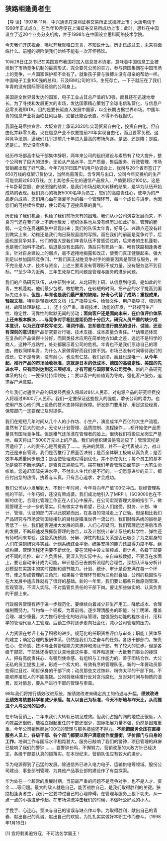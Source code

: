 
## 狭路相逢勇者生



【导  读】1997年 11月，中兴通讯在深圳证券交易所正式挂牌上市；大唐电信于1998年正式成立，在当年10月便在上海证券交易所成功上市；此时，思科在中国设立了近20个业务分支机构，并于1998年在中国设立思科网络技术学院。



今天我们开庆祝会，嘴张开我就哑口无言，不知说什么。历史已成过去，未来将面临什么。前程的艰险使我们始终不能有一次开怀畅饮。

10月26日江总书记在美国宣布我国将加入信息技术协定，意味着中国信息工业被推到了市场竞争机制的最高形式，完全要凭公司的实力，参与跨国集团在中国市场上的竞争，一点国家保护都不会有了。就象孩子要与狼搏斗没有母亲的帮助一样。中国电子工业100强的总和，只及IBM公司的1/5，生死存亡，一下子就压在了我们年青的没有国际管理经验的公司身上。

美国是全世界最发达的国家，电子工业占其总产值的1/3强，而且还在迅速地增长。为了寻找和发展更大的市场，发达国家精心策划了全球电信私营化，与信息产品零关税即ITA。目的是要长驱直入发展中国家，以企长期占据世界市场。中国年青的信息产业将面临狂风巨暴，幼苗还能否长直，不得不令我担忧。

我国在马尼拉宣言、大坂宣言上承诺2020年实现贸易自由化，投资自由化。但自由化并非零关税。现在信息产业不仅要提前20年实现自由化，而且要零关税。这种竞争法则，逼我们几乎提前几十年进入最高的市场角逐。是战、还是降；是胜、还是亡。历史没有侥幸。

经历市场部高中级干部集体辞职，两年来公司的组织建设与素质有了较大提升，整个公司有了巨大的进步。无论从产品水平、生产质量、售后服务、行政管理、市场营销都出现了好气象。今年7月31日国产机用户协调会上，我司与26个省市签订了650万线的框架订货协议，当然尚需落实。含专网与出口，公司今年交换机的生产可能会超过800万线。加上其他多元化的通信产品投入，产值要超过100亿。这是十年卧薪尝胆、奋发图强的结果，是我们市场战略大转移的结果，是华为队伍开始成熟的表现。我们真心的祝贺5000名华为员工，您们的高度责任心，使华为的产品走向成熟，您们用心血在浇灌华为的每一个管理环节、每一个成长与进步。也因您们的可持续性贡献，使公司有了迎接风暴的勇气。

历史给了我们机会，也给了我们前所未有的困难。我们从小公司演变发展而来，不良习气还在我们身上不断地散发；组织体系也从没有经历过如此扩张。管理的脆弱，一定会在高速膨胀中显现出来；我们的队伍太年青，好奇心、兴趣点还没有转到做实上来，幼稚还是我们向日葵般面庞的写照。而在我们的前面是竞争对手，后面也是竞争对手，他们的强大是我们年青队伍不曾感受过的，后来者的生机蓬勃，也是我们始料不及的。后退是没有出路的，落后只有死路一条。唯有狭路相逢勇者生，针对自身建设上的弱点，毫不遮掩地揭露和改正，使我们真正健康起来，强大到足以参加国际竞争[1]。**我们真正战胜竞争对手的重要因素是管理与服务，并不完全是人才、技术与资金，上述三要素没有管理形不成力量，没有服务达不到目标。**至少华为近两、三年生死存亡的问题是管理与服务的进步问题。

我们的产品研究队伍，从中研到中试、从北研到上研、从信息到电源，是如此的年青，生机蓬勃。他们最少包袱，敢想敢为，在较短的时间，把产品的水平提高到国际先进水平。**但是，年青也是我们最严重的缺陷，好奇心代替了成熟；重视成果，轻视文档**，特别是轻视状态文档（生产指导文件、检验文件、用户指导书、培训教材、故障处理路标……），还十分严重。重视技术、功能的开发，**轻视可生产性、稳定性、可靠性的默默无闻的劳动；**面向客户还是面向未来，在价值评价体系上还未根本解决……与竞争对手相比差距仍然十分巨大。**研究人员严重的缺少成本意识**，以为还在学校写论文，填词作画，忘却是在进行商品的设计、试验，还没有深刻的意识到**产品研究要对行销、技术支援、成本质量负责任。**幼稚还体现在复杂的产品做得十分好，而同类技术应用在简单地方如此之差，远远不是科学的商人，这种不成熟性，处处都展示着公司的危机。年青也不是我们原谅自己的理由，微软同样年青，为什么人家做得好而我们做不到。市场已没有时间等待我们的成长，它不是母亲，没有耐心，也没有仁慈。我们必须，而且也是唯一，**从今年起，推行产品的市场验收标准，这就是日本的低成本、德国的高稳定性、美国的先进水平，只有同时达到这三项标准，才有可能与国际著名公司竞争**。新的产品研究体系的特点：一要保持持续领先；二要以客户的价值观为导向，强化客户服务，追求客户满意度。

今年我们对通信产品的研发经费投入将超过8亿人民币，对电源产品的研究经费投入将超过8000万人民币。我们一定要保证这些投入的强度，增长公司的潜力。也使用户放心他们网上设备的技术支持得到保障。研发部门要用好、用足这些经费，保障部门一定要保证及时提供。

我们在短短几年时间从几个人的小作坊、小生产，演变成年产百亿的大生产流程。虽然有了巨大的进步，无论从计划管理、品质控制、流程操作……都开始使产品质量具有国际竞争性。但是稚气还荡漾在管理者的脸上。很快我们将搬进龙岗生产基地，每天将出厂5000万元以上的产品，我们的组织建设是否适应了；管理流程是否适应了；人的责任心是否提高了……。先进的武器，并不一定代表战斗力，战斗力还是来自管理。我们是否推行了质量否决制；是否全体职工极端认真负责；是否效率与质量同步前进；是否使管理流程得到优化，并不断在优化；每个员工的基本功是否在不断地演练，是否真正熟能生巧。摆在我们年青管理员面前是一大笔生命帐单，您追赶国际先进水平，不付出人生代价是不行的。一切愿意进步的员工，都应付出您的热情，执着与认真。只有苦心追求，才会成功。

我们公司从小发展到大，不到十年时间，今年将向年产值100亿冲击。财经管理系统的干部，十年巧妇，还没有熬成婆。我们成功地引入了MRPII，ISO9000也在不断的优化，合理化管理工作正在人们心中展开。在公司宏观管理大纲的指引下，微观管理正一步一步的落实。只有做实才有希望，已让人们接受，财务、计划、审计、管理、认证的部门并以此脱颖而出，在各自的领域走上了正轨。但是相比我们产品研究与市场营销国际接轨的目标是瞄准世界一流公司，我们财经系统的目标是否低了一些，我们能否迎接大发展的风暴，人们心存疑问。我们管理远远滞后市场的发展，不断超速发展撕裂管理的弥合，以及计划统计审计系统的科学性、弹性还有待时间来考验。这些系统预测、分解、弹性的相互关系是否已吸引了为之献身的人们在深刻研究与实践。计划系统综合平衡，统筹安排的能力还显得力度不够。组织构架、管理流程还需要不断优化。要在流程中设立监控点、审计点，各级干部要对不同的监控、审计点负责任，要深入到实际中去，亲自审核数据，不要浮在水面上，要让自动审计成为可能。审计是否已去剖析流程的合理性，深刻认识与分析计划模型在实践中的实时控制和调节能力。计划、统计、审计是否充满在每一个环节，使之形成管理的三角形。如果每个管理环节都为三角形叠加，公司的稳固性与在大发展中适应性就有了很好的基础。新的一年里，我们要让那些只做原则管理、宏观管理，不深入实际，不对监管负责任的干部下岗。要让那些做实的、认真负责的干部上来。

行政服务管理有待于进一步规范化，要继续向着减少非生产用工、降低成本、合理编制而努力。节约每一个铜板，为着前线。逐步理清服务的职能，分工明晰、覆盖合理、减少重叠。大力推行职业化的培训与管理，加强服务功能的程序设计，用科学的管理代替人工管理。后勤工作将逐步走向社会化，减小公司管理的压力。

人力资源在考评上有了积极的进步。规范化的任职资格评价与审查；职能工资体系的建立；确定合理的报酬体系，仍然是我们为之奋斗的任务。各级干部部门，按责任心、使命感、技术与业务管理能力来选择和淘汰干部，有了较大的进步。但是各级干部部、干部处还得更加认真地做这件事，培养和造就一大批我们事业的接班人。把有高度责任心、有强烈使命感、有组织与工作能力的、善于团结合作、大公无私的员工提拔上来，形成一个宏大的、有效有序的管理队伍。新的一年要动员那些得过且过、明哲保身的干部下岗；动员那些文过饰非、粉饰太平的干部下岗。不能培养接班人的不能提拨。公司将继续推行反对贪污腐化，反对对时间与物质的浪费，反对惰怠，要从严进行干部的管理与审查。

98年我们将推行绩效改进系统，按绩效改进来确定员工的待遇与升幅。**绩效改进比绩效考核要科学和减少矛盾。每人以自己为标准，今天不断地与昨天比，从而推进个人与公司的进步。**

在市场营销上，二年来我们大转轨已初见成效。但我们占据的网的地位还很低，人均效益还很低，能独立担起重任的干部还很少，国际拓展力量不强，仍然是困难重重。今年公司销售额达100亿的管理与服务措施还不得力。**不能把服务全压在直接服务人员上，各级干部、各个部门都要以客户满意度作度量衡，评价部门与自身的工作**。培训工作与国际水平相距甚大。服务已敲响了我们的警钟，项目管理的麻痹已敲响了我们的警钟……，要警钟长鸣，不懈努力。营销改革的大政方针已经决定，各级干部要认真的抓落实。在本世纪末，营销队伍应有较大的进步。

华为电源得到了迅猛的发展。除通信外已进入电力电子、运输供电等领域。股份公司建设、事业部制管理、为其他产品事业部的建设作了有益探索。

华为处在一个超常的发展时期，当前最严重的问题不是竞争对手，也不是人才、资金……等问题。最大的敌人就是自己，能否战胜自己，是我们取得胜利的关键。狭路相逢勇者生，我们一定要冲过自己的心理障碍，在管理与服务上狠下功夫，从一点一点的小事进步作起。在市场洪流冲击我们的时候，不做叶公好龙的小人。

手挽手、心连心。坚决与自己的错误与缺点作斗争。为取得胜利，献出自己的青春、献出自己的真诚、献出自己的欢愉，为扎扎实实做好本职工作而奋斗。（1998年1月16日）


[1] 宜将剩勇追穷寇，不可沽名学霸王！
